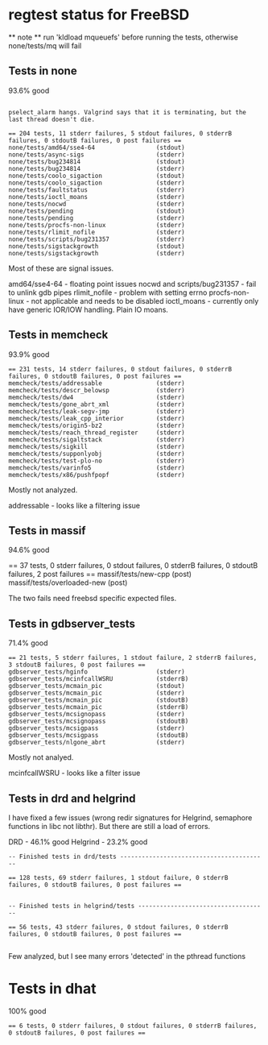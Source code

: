 # regtest status for FreeBSD

** note ** run 'kldload mqueuefs' before running the tests, otherwise none/tests/mq will fail

## Tests in none

93.6% good


```

pselect_alarm hangs. Valgrind says that it is terminating, but the last thread doesn't die.

== 204 tests, 11 stderr failures, 5 stdout failures, 0 stderrB failures, 0 stdoutB failures, 0 post failures ==
none/tests/amd64/sse4-64                 (stdout)
none/tests/async-sigs                    (stderr)
none/tests/bug234814                     (stdout)
none/tests/bug234814                     (stderr)
none/tests/coolo_sigaction               (stdout)
none/tests/coolo_sigaction               (stderr)
none/tests/faultstatus                   (stderr)
none/tests/ioctl_moans                   (stderr)
none/tests/nocwd                         (stderr)
none/tests/pending                       (stdout)
none/tests/pending                       (stderr)
none/tests/procfs-non-linux              (stderr)
none/tests/rlimit_nofile                 (stderr)
none/tests/scripts/bug231357             (stderr)
none/tests/sigstackgrowth                (stdout)
none/tests/sigstackgrowth                (stderr)
```

Most of these are signal issues.

amd64/sse4-64 - floating point issues
nocwd and scripts/bug231357 - fail to unlink gdb pipes
rlimit_nofile - problem with setting errno
procfs-non-linux - not applicable and needs to be disabled
ioctl_moans - currently only have generic IOR/IOW handling. Plain IO moans.

## Tests in memcheck

93.9% good

```
== 231 tests, 14 stderr failures, 0 stdout failures, 0 stderrB failures, 0 stdoutB failures, 0 post failures ==
memcheck/tests/addressable               (stderr)
memcheck/tests/descr_belowsp             (stderr)
memcheck/tests/dw4                       (stderr)
memcheck/tests/gone_abrt_xml             (stderr)
memcheck/tests/leak-segv-jmp             (stderr)
memcheck/tests/leak_cpp_interior         (stderr)
memcheck/tests/origin5-bz2               (stderr)
memcheck/tests/reach_thread_register     (stderr)
memcheck/tests/sigaltstack               (stderr)
memcheck/tests/sigkill                   (stderr)
memcheck/tests/supponlyobj               (stderr)
memcheck/tests/test-plo-no               (stderr)
memcheck/tests/varinfo5                  (stderr)
memcheck/tests/x86/pushfpopf             (stderr)

```

Mostly not analyzed.

addressable - looks like a filtering issue

## Tests in massif

94.6% good

== 37 tests, 0 stderr failures, 0 stdout failures, 0 stderrB failures, 0 stdoutB failures, 2 post failures ==
massif/tests/new-cpp                     (post)
massif/tests/overloaded-new              (post)

The two fails need freebsd specific expected files.

## Tests in gdbserver_tests

71.4% good

```
== 21 tests, 5 stderr failures, 1 stdout failure, 2 stderrB failures, 3 stdoutB failures, 0 post failures ==
gdbserver_tests/hginfo                   (stderr)
gdbserver_tests/mcinfcallWSRU            (stderrB)
gdbserver_tests/mcmain_pic               (stdout)
gdbserver_tests/mcmain_pic               (stderr)
gdbserver_tests/mcmain_pic               (stdoutB)
gdbserver_tests/mcmain_pic               (stderrB)
gdbserver_tests/mcsignopass              (stderr)
gdbserver_tests/mcsignopass              (stdoutB)
gdbserver_tests/mcsigpass                (stderr)
gdbserver_tests/mcsigpass                (stdoutB)
gdbserver_tests/nlgone_abrt              (stderr)

```

Mostly not analyed.

mcinfcallWSRU - looks like a filter issue

## Tests in drd and helgrind

I have fixed a few issues (wrong redir signatures for Helgrind, semaphore functions in libc not libthr). But there are still a load of errors.

DRD - 46.1% good
Helgrind - 23.2% good


```
-- Finished tests in drd/tests -----------------------------------------

== 128 tests, 69 stderr failures, 1 stdout failure, 0 stderrB failures, 0 stdoutB failures, 0 post failures ==


-- Finished tests in helgrind/tests ------------------------------------

== 56 tests, 43 stderr failures, 0 stdout failures, 0 stderrB failures, 0 stdoutB failures, 0 post failures ==


```

Few analyzed, but I see many errors 'detected' in the pthread functions


# Tests in dhat

100% good

```
== 6 tests, 0 stderr failures, 0 stdout failures, 0 stderrB failures, 0 stdoutB failures, 0 post failures ==
```
